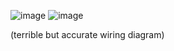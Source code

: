 ![image](https://github.com/user-attachments/assets/c158526e-1fdc-4dbf-99c5-975db8368b01)
![image](https://github.com/user-attachments/assets/e8b5d01e-79e5-4e89-be29-32825b9cabee)



(terrible but accurate wiring diagram)
